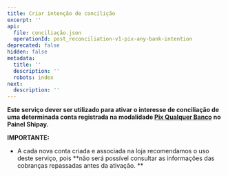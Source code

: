 ```yaml
---
title: Criar intenção de concilição
excerpt: ''
api:
  file: conciliação.json
  operationId: post_reconciliation-v1-pix-any-bank-intention
deprecated: false
hidden: false
metadata:
  title: ''
  description: ''
  robots: index
next:
  description: ''
---
```

**Este serviço dever ser utilizado para ativar o interesse de conciliação de uma determinada conta registrada na modalidade [Pix Qualquer Banco](https://shipay.freshdesk.com/support/solutions/articles/154000127003-shipay-pix-qualquer-banco-tbanks) no Painel Shipay.**

**IMPORTANTE:**

- A cada nova conta criada e associada na loja recomendamos o uso deste serviço, pois **não será possível consultar as informações das cobranças repassadas antes da ativação. **